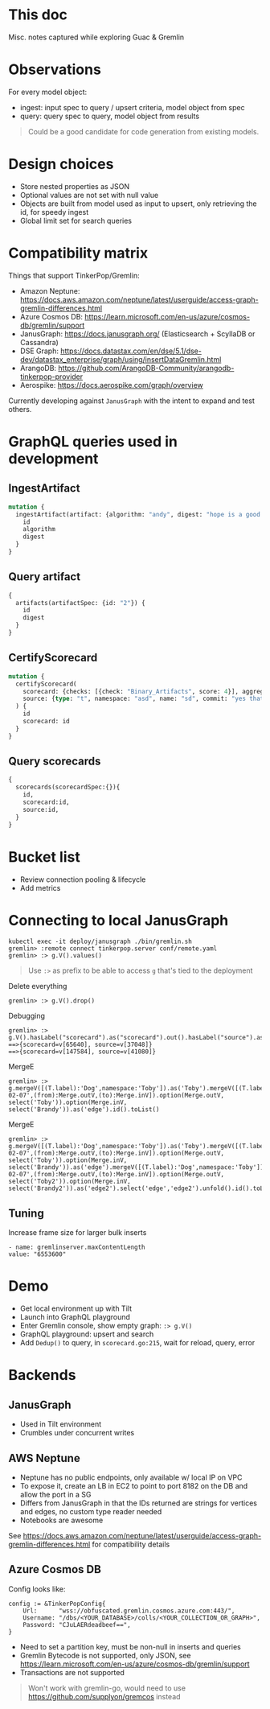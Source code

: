 # This doc

Misc. notes captured while exploring Guac & Gremlin

# Observations

For every model object:
* ingest: input spec to query / upsert criteria, model object from spec
* query: query spec to query, model object from results

> Could be a good candidate for code generation from existing models.

# Design choices

* Store nested properties as JSON
* Optional values are not set with null value
* Objects are built from model used as input to upsert, only retrieving the id, for speedy ingest
* Global limit set for search queries

# Compatibility matrix

Things that support TinkerPop/Gremlin:
 * Amazon Neptune: https://docs.aws.amazon.com/neptune/latest/userguide/access-graph-gremlin-differences.html
 * Azure Cosmos DB: https://learn.microsoft.com/en-us/azure/cosmos-db/gremlin/support
 * JanusGraph: https://docs.janusgraph.org/ (Elasticsearch + ScyllaDB or Cassandra)
 * DSE Graph: https://docs.datastax.com/en/dse/5.1/dse-dev/datastax_enterprise/graph/using/insertDataGremlin.html
 * ArangoDB: https://github.com/ArangoDB-Community/arangodb-tinkerpop-provider
 * Aerospike: https://docs.aerospike.com/graph/overview

Currently developing against `JanusGraph` with the intent to expand and test others.

# GraphQL queries used in development

## IngestArtifact

```graphql
mutation {
  ingestArtifact(artifact: {algorithm: "andy", digest: "hope is a good thing"}) {
    id
    algorithm
    digest
  }
}
```

## Query artifact

```graphql
{
  artifacts(artifactSpec: {id: "2"}) {
    id
    digest
  }
}
```

## CertifyScorecard
```graphql
mutation {
  certifyScorecard(
    scorecard: {checks: [{check: "Binary_Artifacts", score: 4}], aggregateScore: 2.9, timeScanned: "2023-07-14T01:45:31.29Z", scorecardVersion: "v4.10.2", scorecardCommit: "5e6a521", origin: "Demo ingestion", collector: "sadf"}
    source: {type: "t", namespace: "asd", name: "sd", commit: "yes that is correct"}
  ) {
    id
    scorecard: id
  }
}
```

## Query scorecards

```graphql
{
  scorecards(scorecardSpec:{}){
    id,
    scorecard:id,
    source:id,
  }
}
```

# Bucket list

* Review connection pooling & lifecycle
* Add metrics

# Connecting to local JanusGraph 

```
kubectl exec -it deploy/janusgraph ./bin/gremlin.sh
gremlin> :remote connect tinkerpop.server conf/remote.yaml
gremlin> :> g.V().values()
```

> Use `:>` as prefix to be able to access `g` that's tied to the deployment

Delete everything
```
gremlin> :> g.V().drop()
```

Debugging
```
gremlin> :>  g.V().hasLabel("scorecard").as("scorecard").out().hasLabel("source").as("source").select("scorecard","source")
==>{scorecard=v[65640], source=v[37048]}
==>{scorecard=v[147584], source=v[41080]}
```

MergeE
```
gremlin> :> g.mergeV([(T.label):'Dog',namespace:'Toby']).as('Toby').mergeV([(T.label):'Dog',namespace:'Brandy']).as('Brandy').mergeE([(T.label):'Sibling',created:'2022-02-07',(from):Merge.outV,(to):Merge.inV]).option(Merge.outV, select('Toby')).option(Merge.inV, select('Brandy')).as('edge').id().toList()
```

MergeE
```
gremlin> :> g.mergeV([(T.label):'Dog',namespace:'Toby']).as('Toby').mergeV([(T.label):'Dog',namespace:'Brandy']).as('Brandy').mergeE([(T.label):'Sibling',created:'2022-02-07',(from):Merge.outV,(to):Merge.inV]).option(Merge.outV, select('Toby')).option(Merge.inV, select('Brandy')).as('edge').mergeV([(T.label):'Dog',namespace:'Toby']).as('Toby2').mergeV([(T.label):'Dog',namespace:'Brandy']).as('Brandy2').mergeE([(T.label):'Sibling',created:'2022-02-07',(from):Merge.outV,(to):Merge.inV]).option(Merge.outV, select('Toby2')).option(Merge.inV, select('Brandy2')).as('edge2').select('edge','edge2').unfold().id().toList()
```

## Tuning

Increase frame size for larger bulk inserts

```
- name: gremlinserver.maxContentLength
value: "6553600"
```

# Demo

* Get local environment up with Tilt
* Launch into GraphQL playground
* Enter Gremlin console, show empty graph: `:> g.V()`
* GraphQL playground: upsert and search
* Add `Dedup()` to query, in `scorecard.go:215`, wait for reload, query, error

# Backends

## JanusGraph

* Used in Tilt environment
* Crumbles under concurrent writes

## AWS Neptune

* Neptune has no public endpoints, only available w/ local IP on VPC
* To expose it, create an LB in EC2 to point to port 8182 on the DB and allow the port in a SG
* Differs from JanusGraph in that the IDs returned are strings for vertices and edges, no custom type reader needed
* Notebooks are awesome

See https://docs.aws.amazon.com/neptune/latest/userguide/access-graph-gremlin-differences.html for compatibility details

## Azure Cosmos DB

Config looks like:
```
config := &TinkerPopConfig{
    Url:      "wss://obfuscated.gremlin.cosmos.azure.com:443/",
    Username: "/dbs/<YOUR_DATABASE>/colls/<YOUR_COLLECTION_OR_GRAPH>",
    Password: "CJuLAERdeadbeef==",
}
```
* Need to set a partition key, must be non-null in inserts and queries
* Gremlin Bytecode is not supported, only JSON, see https://learn.microsoft.com/en-us/azure/cosmos-db/gremlin/support
* Transactions are not supported

> Won't work with gremlin-go, would need to use https://github.com/supplyon/gremcos instead
